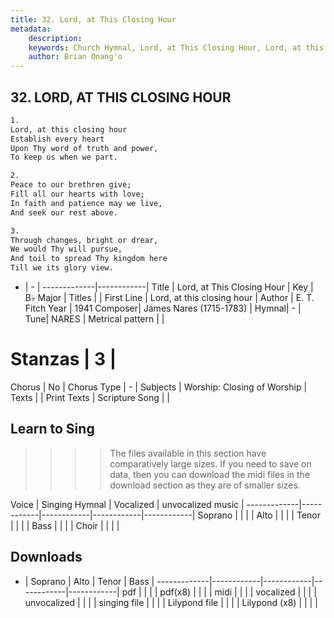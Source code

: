 ```yaml
---
title: 32. Lord, at This Closing Hour
metadata:
    description: 
    keywords: Church Hymnal, Lord, at This Closing Hour, Lord, at this closing hour, 
    author: Brian Onang'o
---
```



## 32. LORD, AT THIS CLOSING HOUR

```txt
1.
Lord, at this closing hour 
Establish every heart 
Upon Thy word of truth and power, 
To keep us when we part. 

2.
Peace to our brethren give; 
Fill all our hearts with love; 
In faith and patience may we live, 
And seek our rest above. 

3.
Through changes, bright or drear, 
We would Thy will pursue, 
And toil to spread Thy kingdom here 
Till we its glory view.

```

- |   -  |
-------------|------------|
Title | Lord, at This Closing Hour |
Key | B♭ Major |
Titles |  |
First Line | Lord, at this closing hour |
Author | E. T. Fitch
Year | 1941
Composer| James Nares (1715-1783) |
Hymnal|  - |
Tune| NARES |
Metrical pattern | |
# Stanzas | 3 |
Chorus | No |
Chorus Type | - |
Subjects | Worship: Closing of Worship |
Texts |  |
Print Texts | 
Scripture Song |  |
  
## Learn to Sing

>>>> The files available in this section have comparatively large sizes. If you need to save on data, then you can download the midi files in the download section as they are of smaller sizes.

Voice |  Singing Hymnal | Vocalized | unvocalized music |
-------------|------------|------------|------------|------------|
Soprano | | | |
Alto | | | |
Tenor | | | |
Bass | | | |
Choir | | | |

## Downloads

- |  Soprano | Alto | Tenor | Bass |
-------------|------------|------------|------------|------------|
pdf | | | |
pdf(x8) | | | |
midi | | | |
vocalized | | | |
unvocalized | | | |
singing file | | | |
Lilypond file | | | |
Lilypond (x8) | | | |
  